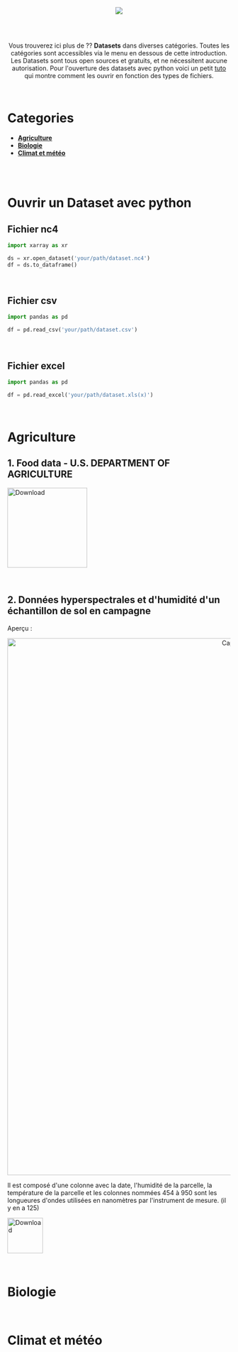 <p align="center">
	<img src="https://user-images.githubusercontent.com/63207451/119138957-c4f60f00-ba42-11eb-89fa-e999bb5d256a.png">
	<p/>


<br/>
<br/>

<p align="center">
	Vous trouverez ici plus de ?? <b>Datasets</b> dans diverses catégories. Toutes les catégories sont accessibles via le menu en dessous de cette introduction. Les Datasets sont tous open sources et gratuits, et ne nécessitent aucune autorisation. Pour l'ouverture des datasets avec python voici un petit <a href="#Ouvrir-un-dataset-avec-python">tuto</a> qui montre comment les ouvrir en fonction des types de fichiers.
		<p/>

<br/>

# Categories

- [**Agriculture**](#Agriculture)
- [**Biologie**](#Biologie)
- [**Climat et météo**](#Climat-et-météo)


<br/>
<br/>

# Ouvrir un Dataset avec python

## Fichier nc4

```py
import xarray as xr

ds = xr.open_dataset('your/path/dataset.nc4')
df = ds.to_dataframe()

```
<br/>

## Fichier csv

```py
import pandas as pd

df = pd.read_csv('your/path/dataset.csv')

```

<br/>

## Fichier excel

```py
import pandas as pd

df = pd.read_excel('your/path/dataset.xls(x)')

```

<br/>


# Agriculture

## 1. Food data - U.S. DEPARTMENT OF AGRICULTURE

<p align="left"><a href="https://fdc.nal.usda.gov/fdc-datasets/FoodData_Central_csv_2021-04-28.zip"><img src="https://user-images.githubusercontent.com/63207451/119182524-4d8ca380-ba73-11eb-8fb0-6e4a4c86d9c4.png" alt="Download" height="180"/></a></p>


<br/>

## 2. Données hyperspectrales et d'humidité d'un échantillon de sol en campagne

Aperçu :

<p align="center">
<img width="1210" alt="Capture d’écran 2021-05-21 à 16 54 37" src="https://user-images.githubusercontent.com/63207451/119157232-422a7f80-ba55-11eb-8c86-cc7fa64d920c.png">
<p/>

Il est composé d'une colonne avec la date, l'humidité de la parcelle, la température de la parcelle et les colonnes nommées 454 à 950 sont les longueures d'ondes utilisées en nanomètres par l'instrument de mesure. (il y en a 125)
<br/>

<p align="left"><a href="https://zenodo.org/record/2530634/files/felixriese/hyperspectral-soilmoisture-dataset-v1.0.3.zip?download=1"><img src="https://user-images.githubusercontent.com/63207451/119182524-4d8ca380-ba73-11eb-8fb0-6e4a4c86d9c4.png" alt="Download" height="80"/></a></p>

	
<br/>

# Biologie


<br/>

# Climat et météo

<br/>
